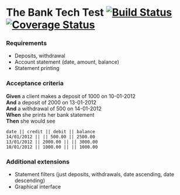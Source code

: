 # The Bank Tech Test [![Build Status](https://travis-ci.org/timchipperfield/bank_tech_test.svg?branch=master)](https://travis-ci.org/timchipperfield/bank_tech_test) [![Coverage Status](https://coveralls.io/repos/github/timchipperfield/bank_tech_test/badge.svg?branch=master)](https://coveralls.io/github/timchipperfield/bank_tech_test?branch=master)

### Requirements
* Deposits, withdrawal
* Account statement (date, amount, balance)
* Statement printing

### Acceptance criteria

**Given** a client makes a deposit of 1000 on 10-01-2012  
**And** a deposit of 2000 on 13-01-2012  
**And** a withdrawal of 500 on 14-01-2012  
**When** she prints her bank statement  
**Then** she would see  


```
date || credit || debit || balance
14/01/2012 || || 500.00 || 2500.00
13/01/2012 || 2000.00 || || 3000.00
10/01/2012 || 1000.00 || || 1000.00
```

### Additional extensions

* Statement filters (just deposits, withdrawals, date ascending, date descending)
* Graphical interface
